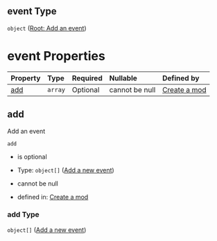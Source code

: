 ## event Type

`object` ([Root: Add an event](generic-properties-root-add-an-event.md))

# event Properties

| Property    | Type    | Required | Nullable       | Defined by                                                                                                                  |
| :---------- | :------ | :------- | :------------- | :-------------------------------------------------------------------------------------------------------------------------- |
| [add](#add) | `array` | Optional | cannot be null | [Create a mod](generic-properties-root-add-an-event-properties-add-an-event.md "mod.json#/properties/event/properties/add") |

## add

Add an event

`add`

*   is optional

*   Type: `object[]` ([Add a new event](generic-properties-root-add-an-event-properties-add-an-event-add-a-new-event.md))

*   cannot be null

*   defined in: [Create a mod](generic-properties-root-add-an-event-properties-add-an-event.md "mod.json#/properties/event/properties/add")

### add Type

`object[]` ([Add a new event](generic-properties-root-add-an-event-properties-add-an-event-add-a-new-event.md))
